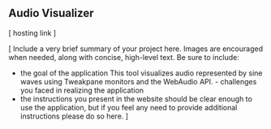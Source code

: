 ## Audio Visualizer

[ hosting link ]

[ Include a very brief summary of your project here. Images are encouraged when needed, along with concise, high-level text. Be sure to include:

- the goal of the application
This tool visualizes audio represented by sine waves using Tweakpane monitors and the WebAudio API. - challenges you faced in realizing the application
- the instructions you present in the website should be clear enough to use the application, but if you feel any need to provide additional instructions please do so here. ]
